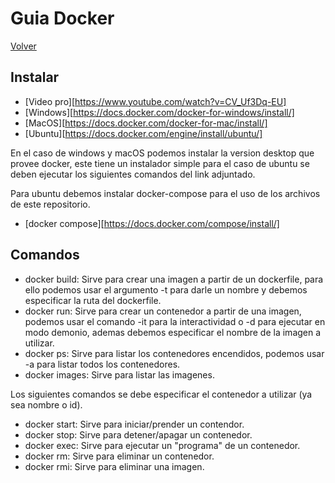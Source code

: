 # Guia Docker

[Volver](https://github.com/Oscurt/software-ayudantia)

## Instalar

- [Video pro][https://www.youtube.com/watch?v=CV_Uf3Dq-EU]
- [Windows][https://docs.docker.com/docker-for-windows/install/]
- [MacOS][https://docs.docker.com/docker-for-mac/install/]
- [Ubuntu][https://docs.docker.com/engine/install/ubuntu/]

En el caso de windows y macOS podemos instalar la version desktop que provee docker, este tiene un instalador simple para el caso de ubuntu se deben ejecutar los siguientes comandos del link adjuntado.

Para ubuntu debemos instalar docker-compose para el uso de los archivos de este repositorio.

- [docker compose][https://docs.docker.com/compose/install/]

## Comandos

- docker build: Sirve para crear una imagen a partir de un dockerfile, para ello podemos usar el argumento -t para darle un nombre y debemos especificar la ruta del dockerfile.
- docker run: Sirve para crear un contenedor a partir de una imagen, podemos usar el comando -it para la interactividad o -d para ejecutar en modo demonio, ademas debemos especificar el nombre de la imagen a utilizar.
- docker ps: Sirve para listar los contenedores encendidos, podemos usar -a para listar todos los contenedores.
- docker images: Sirve para listar las imagenes.

Los siguientes comandos se debe especificar el contenedor a utilizar (ya sea nombre o id).

- docker start: Sirve para iniciar/prender un contendor.
- docker stop: Sirve para detener/apagar un contenedor.
- docker exec: Sirve para ejecutar un "programa" de un contenedor.
- docker rm: Sirve para eliminar un contenedor.
- docker rmi: Sirve para eliminar una imagen.